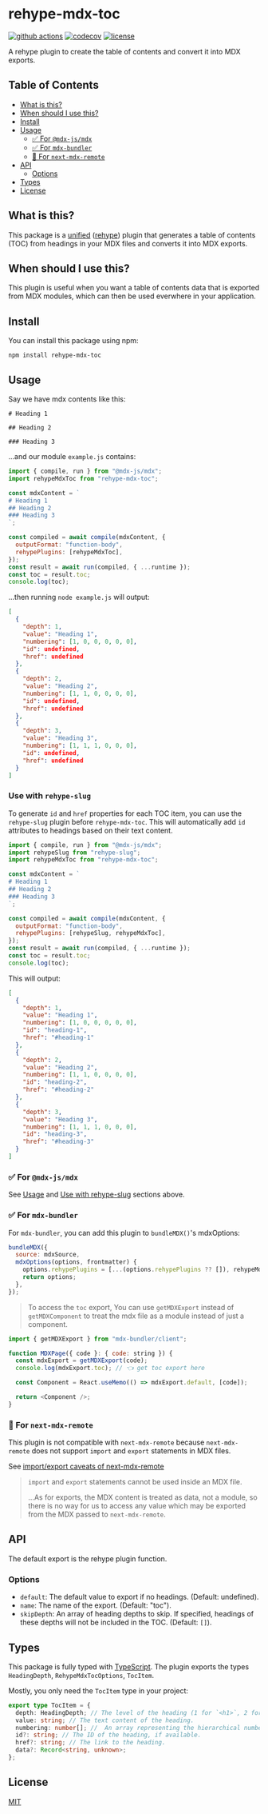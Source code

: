 # rehype-mdx-toc

[![github actions](https://github.com/boning-w/rehype-mdx-toc/actions/workflows/ci.yml/badge.svg)](https://github.com/boning-w/rehype-mdx-toc/actions/workflows/ci.yml)
[![codecov](https://codecov.io/github/boning-w/rehype-mdx-toc/graph/badge.svg?token=5GBJECAL34)](https://codecov.io/github/boning-w/rehype-mdx-toc)
[![license](https://img.shields.io/github/license/boning-w/rehype-mdx-toc)](https://github.com/boning-w/rehype-mdx-toc/blob/main/LICENSE)

A rehype plugin to create the table of contents and convert it into MDX exports.

## Table of Contents

- [What is this?](#what-is-this)
- [When should I use this?](#when-should-i-use-this)
- [Install](#install)
- [Usage](#usage)
  - [✅ For `@mdx-js/mdx`](#-for-mdx-jsmdx)
  - [✅ For `mdx-bundler`](#-for-mdx-bundler)
  - [🚫 For `next-mdx-remote`](#-for-next-mdx-remote)
- [API](#api)
  - [Options](#options)
- [Types](#types)
- [License](#license)

## What is this?

This package is a [unified](https://unifiedjs.com/) ([rehype](https://rehypejs.github.io/rehype/)) plugin that generates a table of contents (TOC) from headings in your MDX files and converts it into MDX exports.

## When should I use this?

This plugin is useful when you want a table of contents data that is exported from MDX modules, which can then be used everwhere in your application.

## Install

You can install this package using npm:

```shell
npm install rehype-mdx-toc
```

## Usage

Say we have mdx contents like this:

```mdx
# Heading 1

## Heading 2

### Heading 3
```

...and our module `example.js` contains:

```js
import { compile, run } from "@mdx-js/mdx";
import rehypeMdxToc from "rehype-mdx-toc";

const mdxContent = `
# Heading 1
## Heading 2
### Heading 3
`;

const compiled = await compile(mdxContent, {
  outputFormat: "function-body",
  rehypePlugins: [rehypeMdxToc],
});
const result = await run(compiled, { ...runtime });
const toc = result.toc;
console.log(toc);
```

...then running `node example.js` will output:

```json
[
  {
    "depth": 1,
    "value": "Heading 1",
    "numbering": [1, 0, 0, 0, 0, 0],
    "id": undefined,
    "href": undefined
  },
  {
    "depth": 2,
    "value": "Heading 2",
    "numbering": [1, 1, 0, 0, 0, 0],
    "id": undefined,
    "href": undefined
  },
  {
    "depth": 3,
    "value": "Heading 3",
    "numbering": [1, 1, 1, 0, 0, 0],
    "id": undefined,
    "href": undefined
  }
]
```

### Use with `rehype-slug`

To generate `id` and `href` properties for each TOC item, you can use the `rehype-slug` plugin before `rehype-mdx-toc`. This will automatically add `id` attributes to headings based on their text content.

```js
import { compile, run } from "@mdx-js/mdx";
import rehypeSlug from "rehype-slug";
import rehypeMdxToc from "rehype-mdx-toc";

const mdxContent = `
# Heading 1
## Heading 2
### Heading 3
`;

const compiled = await compile(mdxContent, {
  outputFormat: "function-body",
  rehypePlugins: [rehypeSlug, rehypeMdxToc],
});
const result = await run(compiled, { ...runtime });
const toc = result.toc;
console.log(toc);
```

This will output:

```json
[
  {
    "depth": 1,
    "value": "Heading 1",
    "numbering": [1, 0, 0, 0, 0, 0],
    "id": "heading-1",
    "href": "#heading-1"
  },
  {
    "depth": 2,
    "value": "Heading 2",
    "numbering": [1, 1, 0, 0, 0, 0],
    "id": "heading-2",
    "href": "#heading-2"
  },
  {
    "depth": 3,
    "value": "Heading 3",
    "numbering": [1, 1, 1, 0, 0, 0],
    "id": "heading-3",
    "href": "#heading-3"
  }
]
```

### ✅ For `@mdx-js/mdx`

See [Usage](#usage) and [Use with rehype-slug](#use-with-rehype-slug) sections above.

### ✅ For `mdx-bundler`

For `mdx-bundler`, you can add this plugin to `bundleMDX()`'s mdxOptions:

```js
bundleMDX({
  source: mdxSource,
  mdxOptions(options, frontmatter) {
    options.rehypePlugins = [...(options.rehypePlugins ?? []), rehypeMdxToc];
    return options;
  },
});
```

> To access the `toc` export, You can use `getMDXExport` instead of `getMDXComponent` to treat the mdx file as a module instead of just a component.

```js
import { getMDXExport } from "mdx-bundler/client";

function MDXPage({ code }: { code: string }) {
  const mdxExport = getMDXExport(code);
  console.log(mdxExport.toc); // 👈 get toc export here

  const Component = React.useMemo(() => mdxExport.default, [code]);

  return <Component />;
}
```

### 🚫 For `next-mdx-remote`

This plugin is not compatible with `next-mdx-remote` because `next-mdx-remote` does not support `import` and `export` statements in MDX files.

See [import/export caveats of next-mdx-remote](https://github.com/hashicorp/next-mdx-remote?tab=readme-ov-file#import--export)

> `import` and `export` statements cannot be used inside an MDX file.
>
> ...As for exports, the MDX content is treated as data, not a module, so there is no way for us to access any value which may be exported from the MDX passed to `next-mdx-remote`.

## API

The default export is the rehype plugin function.

### Options

- `default`: The default value to export if no headings. (Default: undefined).
- `name`: The name of the export. (Default: "toc").
- `skipDepth`: An array of heading depths to skip. If specified, headings of these depths will not be included in the TOC. (Default: `[]`).

## Types

This package is fully typed with [TypeScript](https://www.typescriptlang.org/). The plugin exports the types `HeadingDepth`, `RehypeMdxTocOptions`, `TocItem`.

Mostly, you only need the `TocItem` type in your project:

```ts
export type TocItem = {
  depth: HeadingDepth; // The level of the heading (1 for `<h1>`, 2 for `<h2>`, etc.).
  value: string; // The text content of the heading.
  numbering: number[]; //  An array representing the hierarchical numbering of the heading.
  id?: string; // The ID of the heading, if available.
  href?: string; // The link to the heading.
  data?: Record<string, unknown>;
};
```

## License

[MIT](https://github.com/boning-w/rehype-mdx-toc/blob/main/LICENSE)

